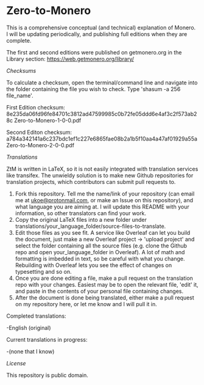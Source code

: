 # Zero-to-Monero

This is a comprehensive conceptual (and technical) explanation of Monero. I will be updating periodically, and publishing full editions when they are complete.

The first and second editions were published on getmonero.org in the Library section: https://web.getmonero.org/library/

*Checksums*

To calculate a checksum, open the terminal/command line and navigate into the folder containing the file you wish to check. Type 'shasum -a 256 file_name'.

First Edition checksum: 8e235da06fd96fe84701c3812ad47599985c0b72fe05ddd6e4af3c2f573ab28c  Zero-to-Monero-1-0-0.pdf

Second Editon checksum: a784a342141a6c237bdc1ef1c227e6865fae08b2a1b5f10aa4a47af01929a55a  Zero-to-Monero-2-0-0.pdf


*Translations*

ZtM is written in LaTeX, so it is not easily integrated with translation services like transifex. The unwieldy solution is to make new Github repositories for translation projects, which contributors can submit pull requests to.

1. Fork this repository. Tell me the name/link of your repository (can email me at ukoe@protonmail.com, or make an Issue on this repository), and what language you are aiming at. I will update this README with your information, so other translators can find your work.
2. Copy the original LaTeX files into a new folder under translations/your_language_folder/source-files-to-translate.
3. Edit those files as you see fit. A service like Overleaf can let you build the document, just make a new Overleaf project -> 'upload project' and select the folder containing all the source files (e.g. clone the Github repo and open your_language_folder in Overleaf). A lot of math and formatting is imbedded in text, so be careful with what you change. Rebuilding with Overleaf lets you see the effect of changes on typesetting and so on.
4. Once you are done editing a file, make a pull request on the translation repo with your changes. Easiest may be to open the relevant file, 'edit' it, and paste in the contents of your personal file containing changes.
5. After the document is done being translated, either make a pull request on my repository here, or let me know and I will pull it in.

Completed translations:

-English (original)

Current translations in progress:

-(none that I know)

*License*

This repository is public domain.